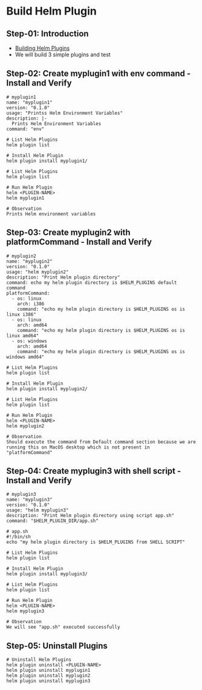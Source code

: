 # Build Helm Plugin

## Step-01: Introduction
- [Building Helm Plugins](https://helm.sh/docs/topics/plugins/#building-plugins)
- We will build 3 simple plugins and test

## Step-02: Create myplugin1 with env command -  Install and Verify
```t
# myplugin1
name: "myplugin1"
version: "0.1.0"
usage: "Printss Helm Environment Variables"
description: |-
  Prints Helm Environment Variables
command: "env"

# List Helm Plugins
helm plugin list

# Install Helm Plugin
helm plugin install myplugin1/

# List Helm Plugins
helm plugin list

# Run Helm Plugin
helm <PLUGIN-NAME>
helm myplugin1

# Observation
Prints Helm environment variables
```

## Step-03: Create myplugin2 with platformCommand -  Install and Verify
```t
# myplugin2
name: "myplugin2"
version: "0.1.0"
usage: "helm myplugin2"
description: "Print Helm plugin directory"
command: echo my helm plugin directory is $HELM_PLUGINS default command
platformCommand:
  - os: linux
    arch: i386
    command: "echo my helm plugin directory is $HELM_PLUGINS os is linux i386"
  - os: linux
    arch: amd64
    command: "echo my helm plugin directory is $HELM_PLUGINS os is linux amd64"
  - os: windows
    arch: amd64
    command: "echo my helm plugin directory is $HELM_PLUGINS os is windows amd64"

# List Helm Plugins
helm plugin list

# Install Helm Plugin
helm plugin install myplugin2/

# List Helm Plugins
helm plugin list

# Run Helm Plugin
helm <PLUGIN-NAME>
helm myplugin2

# Observation
Should execute the command from Default command section because we are running this on MacOS desktop which is not present in "platformCommand"
```
## Step-04: Create myplugin3 with shell script - Install and Verify
```t
# myplugin3
name: "myplugin3"
version: "0.1.0"
usage: "helm myplugin3"
description: "Print Helm plugin directory using script app.sh"
command: "$HELM_PLUGIN_DIR/app.sh"

# app.sh
#!/bin/sh
echo "my helm plugin directory is $HELM_PLUGINS from SHELL SCRIPT"

# List Helm Plugins
helm plugin list

# Install Helm Plugin
helm plugin install myplugin3/

# List Helm Plugins
helm plugin list

# Run Helm Plugin
helm <PLUGIN-NAME>
helm myplugin3

# Observation
We will see "app.sh" executed successfully
```

## Step-05: Uninstall Plugins
```t
# Uninstall Helm Plugins
helm plugin uninstall <PLUGIN-NAME>
helm plugin uninstall myplugin1
helm plugin uninstall myplugin2
helm plugin uninstall myplugin3
```


